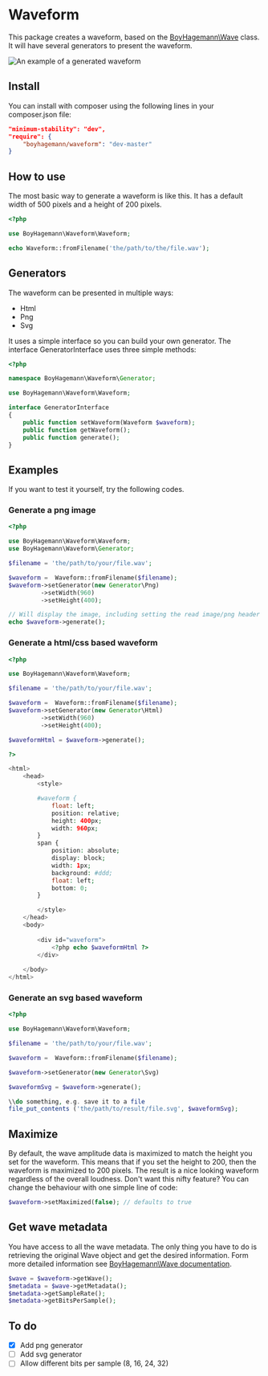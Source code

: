 Waveform
========

This package creates a waveform, based on the [BoyHagemann\Wave](http://github.com/boyhagemann/Wave) class. It will have several generators to present the waveform.

![An example of a generated waveform](https://raw.github.com/boyhagemann/Waveform/master/data/waveform-example.png)
## Install

You can install with composer using the following lines in your composer.json file:
```json
"minimum-stability": "dev",
"require": {
    "boyhagemann/waveform": "dev-master"
}
```

## How to use

The most basic way to generate a waveform is like this. It has a default width of 500 pixels and a height of 200 pixels.
```php
<?php

use BoyHagemann\Waveform\Waveform;

echo Waveform::fromFilename('the/path/to/the/file.wav');
```

## Generators

The waveform can be presented in multiple ways:
- Html
- Png 
- Svg

It uses a simple interface so you can build your own generator. 
The interface GeneratorInterface uses three simple methods:
```php
<?php

namespace BoyHagemann\Waveform\Generator;

use BoyHagemann\Waveform\Waveform;

interface GeneratorInterface
{
    public function setWaveform(Waveform $waveform);
    public function getWaveform();
    public function generate();
}
```

## Examples

If you want to test it yourself, try the following codes.

### Generate a png image
```php
<?php

use BoyHagemann\Waveform\Waveform;
use BoyHagemann\Waveform\Generator;

$filename = 'the/path/to/your/file.wav';

$waveform =  Waveform::fromFilename($filename);
$waveform->setGenerator(new Generator\Png)
         ->setWidth(960)
         ->setHeight(400);

// Will display the image, including setting the read image/png header
echo $waveform->generate();
```

### Generate a html/css based waveform

```php
<?php

use BoyHagemann\Waveform\Waveform;

$filename = 'the/path/to/your/file.wav';

$waveform =  Waveform::fromFilename($filename);
$waveform->setGenerator(new Generator\Html)
         ->setWidth(960)
         ->setHeight(400);

$waveformHtml = $waveform->generate();

?>

<html>
    <head>        
        <style>

        #waveform {
            float: left;            
            position: relative;
            height: 400px;
            width: 960px;
        }
        span {
            position: absolute;
            display: block;
            width: 1px;
            background: #ddd;
            float: left;
            bottom: 0;
        }

        </style>
    </head>
    <body>        
        
        <div id="waveform">
            <?php echo $waveformHtml ?>
        </div>
        
    </body>
</html>

```

### Generate an svg based waveform
```php
<?php

use BoyHagemann\Waveform\Waveform;

$filename = 'the/path/to/your/file.wav';

$waveform =  Waveform::fromFilename($filename);

$waveform->setGenerator(new Generator\Svg)

$waveformSvg = $waveform->generate();

\\do something, e.g. save it to a file
file_put_contents ('the/path/to/result/file.svg', $waveformSvg);

```


## Maximize
By default, the wave amplitude data is maximized to match the height you set for the waveform. 
This means that if you set the height to 200, then the waveform is maximized to 200 pixels.
The result is a nice looking waveform regardless of the overall loudness.
Don't want this nifty feature? You can change the behaviour with one simple line of code:
```php
$waveform->setMaximized(false); // defaults to true
```

## Get wave metadata

You have access to all the wave metadata. 
The only thing you have to do is retrieving the original Wave object and get the desired information.
Form more detailed information see [BoyHagemann\Wave documentation](https://github.com/boyhagemann/Wave/blob/master/README.md).
```php
$wave = $waveform->getWave();
$metadata = $wave->getMetadata();
$metadata->getSampleRate();
$metadata->getBitsPerSample();
```

## To do

- [X] Add png generator
- [ ] Add svg generator
- [ ] Allow different bits per sample (8, 16, 24, 32)
